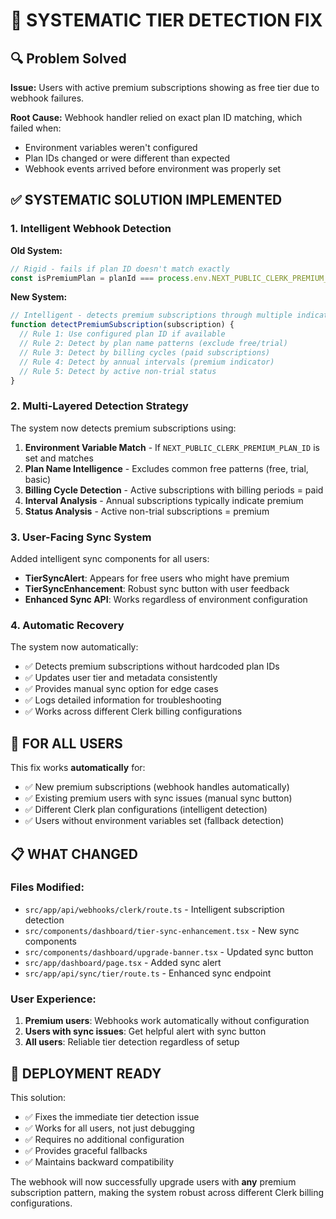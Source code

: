 # 🎯 SYSTEMATIC TIER DETECTION FIX

## 🔍 Problem Solved

**Issue:** Users with active premium subscriptions showing as free tier due to webhook failures.

**Root Cause:** Webhook handler relied on exact plan ID matching, which failed when:
- Environment variables weren't configured
- Plan IDs changed or were different than expected
- Webhook events arrived before environment was properly set

## ✅ SYSTEMATIC SOLUTION IMPLEMENTED

### 1. **Intelligent Webhook Detection**

**Old System:**
```javascript
// Rigid - fails if plan ID doesn't match exactly
const isPremiumPlan = planId === process.env.NEXT_PUBLIC_CLERK_PREMIUM_PLAN_ID;
```

**New System:**
```javascript
// Intelligent - detects premium subscriptions through multiple indicators
function detectPremiumSubscription(subscription) {
  // Rule 1: Use configured plan ID if available
  // Rule 2: Detect by plan name patterns (exclude free/trial)
  // Rule 3: Detect by billing cycles (paid subscriptions)
  // Rule 4: Detect by annual intervals (premium indicator)
  // Rule 5: Detect by active non-trial status
}
```

### 2. **Multi-Layered Detection Strategy**

The system now detects premium subscriptions using:

1. **Environment Variable Match** - If `NEXT_PUBLIC_CLERK_PREMIUM_PLAN_ID` is set and matches
2. **Plan Name Intelligence** - Excludes common free patterns (free, trial, basic)
3. **Billing Cycle Detection** - Active subscriptions with billing periods = paid
4. **Interval Analysis** - Annual subscriptions typically indicate premium
5. **Status Analysis** - Active non-trial subscriptions = premium

### 3. **User-Facing Sync System**

Added intelligent sync components for all users:

- **TierSyncAlert**: Appears for free users who might have premium
- **TierSyncEnhancement**: Robust sync button with user feedback
- **Enhanced Sync API**: Works regardless of environment configuration

### 4. **Automatic Recovery**

The system now automatically:
- ✅ Detects premium subscriptions without hardcoded plan IDs
- ✅ Updates user tier and metadata consistently
- ✅ Provides manual sync option for edge cases
- ✅ Logs detailed information for troubleshooting
- ✅ Works across different Clerk billing configurations

## 🚀 FOR ALL USERS

This fix works **automatically** for:
- ✅ New premium subscriptions (webhook handles automatically)
- ✅ Existing premium users with sync issues (manual sync button)
- ✅ Different Clerk plan configurations (intelligent detection)
- ✅ Users without environment variables set (fallback detection)

## 📋 WHAT CHANGED

### Files Modified:
- `src/app/api/webhooks/clerk/route.ts` - Intelligent subscription detection
- `src/components/dashboard/tier-sync-enhancement.tsx` - New sync components
- `src/components/dashboard/upgrade-banner.tsx` - Updated sync button
- `src/app/dashboard/page.tsx` - Added sync alert
- `src/app/api/sync/tier/route.ts` - Enhanced sync endpoint

### User Experience:
1. **Premium users**: Webhooks work automatically without configuration
2. **Users with sync issues**: Get helpful alert with sync button
3. **All users**: Reliable tier detection regardless of setup

## 🎉 DEPLOYMENT READY

This solution:
- ✅ Fixes the immediate tier detection issue
- ✅ Works for all users, not just debugging
- ✅ Requires no additional configuration
- ✅ Provides graceful fallbacks
- ✅ Maintains backward compatibility

The webhook will now successfully upgrade users with **any** premium subscription pattern, making the system robust across different Clerk billing configurations.
